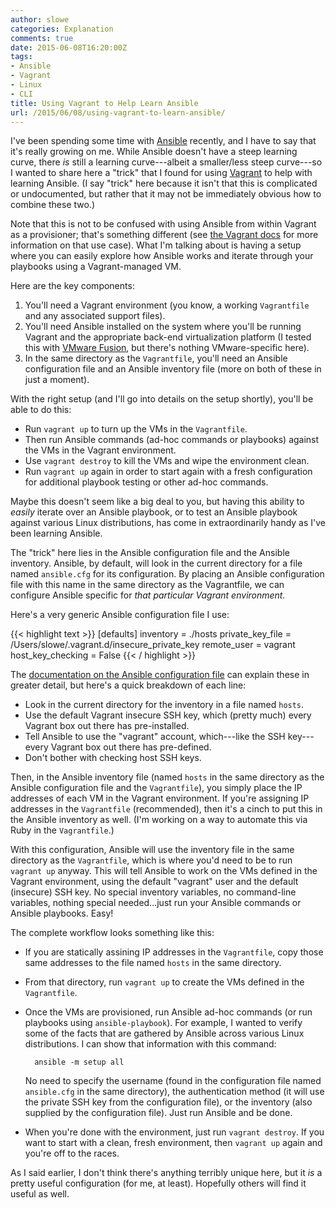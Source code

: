 ```yaml
---
author: slowe
categories: Explanation
comments: true
date: 2015-06-08T16:20:00Z
tags:
- Ansible
- Vagrant
- Linux
- CLI
title: Using Vagrant to Help Learn Ansible
url: /2015/06/08/using-vagrant-to-learn-ansible/
---
```


I've been spending some time with [Ansible][link-1] recently, and I have to say that it's really growing on me. While Ansible doesn't have a steep learning curve, there _is_ still a learning curve---albeit a smaller/less steep curve---so I wanted to share here a "trick" that I found for using [Vagrant][link-2] to help with learning Ansible. (I say "trick" here because it isn't that this is complicated or undocumented, but rather that it may not be immediately obvious how to combine these two.)

Note that this is not to be confused with using Ansible from within Vagrant as a provisioner; that's something different (see [the Vagrant docs][link-3] for more information on that use case). What I'm talking about is having a setup where you can easily explore how Ansible works and iterate through your playbooks using a Vagrant-managed VM.

Here are the key components:

1. You'll need a Vagrant environment (you know, a working `Vagrantfile` and any associated support files).
2. You'll need Ansible installed on the system where you'll be running Vagrant and the appropriate back-end virtualization platform (I tested this with [VMware Fusion][link-4], but there's nothing VMware-specific here).
3. In the same directory as the `Vagrantfile`, you'll need an Ansible configuration file and an Ansible inventory file (more on both of these in just a moment).

With the right setup (and I'll go into details on the setup shortly), you'll be able to do this:

* Run `vagrant up` to turn up the VMs in the `Vagrantfile`.
* Then run Ansible commands (ad-hoc commands or playbooks) against the VMs in the Vagrant environment.
* Use `vagrant destroy` to kill the VMs and wipe the environment clean.
* Run `vagrant up` again in order to start again with a fresh configuration for additional playbook testing or other ad-hoc commands.

Maybe this doesn't seem like a big deal to you, but having this ability to _easily_ iterate over an Ansible playbook, or to test an Ansible playbook against various Linux distributions, has come in extraordinarily handy as I've been learning Ansible.

The "trick" here lies in the Ansible configuration file and the Ansible inventory. Ansible, by default, will look in the current directory for a file named `ansible.cfg` for its configuration. By placing an Ansible configuration file with this name in the same directory as the Vagrantfile, we can configure Ansible specific for _that particular Vagrant environment._

Here's a very generic Ansible configuration file I use:

{{< highlight text >}}
[defaults]
inventory = ./hosts
private_key_file = /Users/slowe/.vagrant.d/insecure_private_key
remote_user = vagrant
host_key_checking = False
{{< / highlight >}}

The [documentation on the Ansible configuration file][link-5] can explain these in greater detail, but here's a quick breakdown of each line:

* Look in the current directory for the inventory in a file named `hosts`.
* Use the default Vagrant insecure SSH key, which (pretty much) every Vagrant box out there has pre-installed.
* Tell Ansible to use the "vagrant" account, which---like the SSH key---every Vagrant box out there has pre-defined.
* Don't bother with checking host SSH keys.

Then, in the Ansible inventory file (named `hosts` in the same directory as the Ansible configuration file and the `Vagrantfile`), you simply place the IP addresses of each VM in the Vagrant environment. If you're assigning IP addresses in the `Vagrantfile` (recommended), then it's a cinch to put this in the Ansible inventory as well. (I'm working on a way to automate this via Ruby in the `Vagrantfile`.)

With this configuration, Ansible will use the inventory file in the same directory as the `Vagrantfile`, which is where you'd need to be to run `vagrant up` anyway. This will tell Ansible to work on the VMs defined in the Vagrant environment, using the default "vagrant" user and the default (insecure) SSH key. No special inventory variables, no command-line variables, nothing special needed...just run your Ansible commands or Ansible playbooks. Easy!

The complete workflow looks something like this:

* If you are statically assining IP addresses in the `Vagrantfile`, copy those same addresses to the file named `hosts` in the same directory.
* From that directory, run `vagrant up` to create the VMs defined in the `Vagrantfile`.
* Once the VMs are provisioned, run Ansible ad-hoc commands (or run playbooks using `ansible-playbook`). For example, I wanted to verify some of the facts that are gathered by Ansible across various Linux distributions. I can show that information with this command:

        ansible -m setup all

    No need to specify the username (found in the configuration file named `ansible.cfg` in the same directory), the authentication method (it will use the private SSH key from the configuration file), or the inventory (also supplied by the configuration file). Just run Ansible and be done.
* When you're done with the environment, just run `vagrant destroy`. If you want to start with a clean, fresh environment, then `vagrant up` again and you're off to the races.

As I said earlier, I don't think there's anything terribly unique here, but it _is_ a pretty useful configuration (for me, at least). Hopefully others will find it useful as well.


[link-1]: http://www.ansible.com/home
[link-2]: https://www.vagrantup.com
[link-3]: https://docs.vagrantup.com/v2/provisioning/ansible.html
[link-4]: http://www.vmware.com/products/fusion/
[link-5]: http://docs.ansible.com/intro_configuration.html
